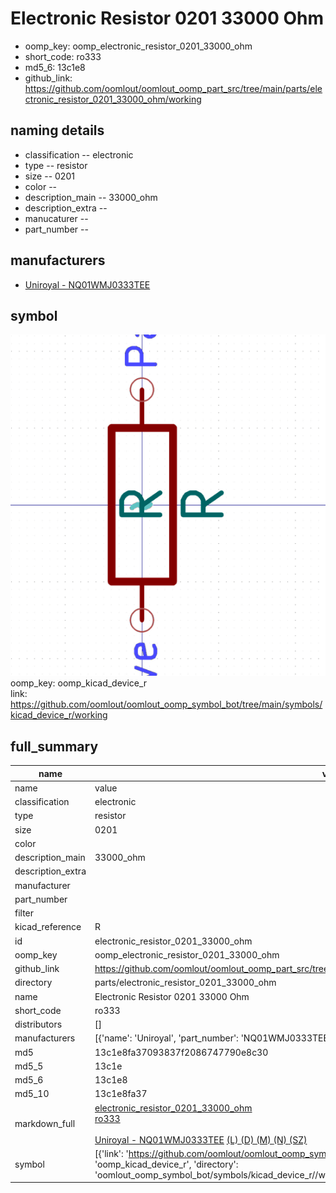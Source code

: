 # Electronic Resistor 0201 33000 Ohm

  
* oomp_key: oomp_electronic_resistor_0201_33000_ohm 
* short_code: ro333
* md5_6: 13c1e8  
* github_link: https://github.com/oomlout/oomlout_oomp_part_src/tree/main/parts/electronic_resistor_0201_33000_ohm/working  
## naming details
* classification -- electronic
* type -- resistor
* size -- 0201
* color -- 
* description_main -- 33000_ohm
* description_extra -- 
* manucaturer -- 
* part_number -- 


## manufacturers
* [Uniroyal - NQ01WMJ0333TEE]()  

## symbol

![](symbol/0/working/working_600.png)  
oomp_key: oomp_kicad_device_r  
link: https://github.com/oomlout/oomlout_oomp_symbol_bot/tree/main/symbols/kicad_device_r/working  


## full_summary
| name | value | 
| --- | --- | 
| name | value | 
| classification | electronic | 
| type | resistor | 
| size | 0201 | 
| color |  | 
| description_main | 33000_ohm | 
| description_extra |  | 
| manufacturer |  | 
| part_number |  | 
| filter |  | 
| kicad_reference | R | 
| id | electronic_resistor_0201_33000_ohm | 
| oomp_key | oomp_electronic_resistor_0201_33000_ohm | 
| github_link | https://github.com/oomlout/oomlout_oomp_part_src/tree/main/parts/electronic_resistor_0201_33000_ohm/working | 
| directory | parts/electronic_resistor_0201_33000_ohm | 
| name | Electronic Resistor 0201 33000 Ohm | 
| short_code | ro333 | 
| distributors | [] | 
| manufacturers | [{'name': 'Uniroyal', 'part_number': 'NQ01WMJ0333TEE', 'link': '', 'id': 'manufacturer_uniroyal'}] | 
| md5 | 13c1e8fa37093837f2086747790e8c30 | 
| md5_5 | 13c1e | 
| md5_6 | 13c1e8 | 
| md5_10 | 13c1e8fa37 | 
| markdown_full | [electronic_resistor_0201_33000_ohm](https://github.com/oomlout/oomlout_oomp_part_src/tree/main/parts/electronic_resistor_0201_33000_ohm/working)<br>[ro333](https://github.com/oomlout/oomlout_oomp_part_src/tree/main/parts/electronic_resistor_0201_33000_ohm/working)<br><br>[Uniroyal - NQ01WMJ0333TEE]() [(L)  ](https://www.lcsc.com/search?q=NQ01WMJ0333TEE)[(D)  ](https://www.digikey.com/en/products?,keywords=NQ01WMJ0333TEE)[(M)  ](https://www.mouser.com/Search/Refine?Keyword=NQ01WMJ0333TEE)[(N)  ](https://www.newark.com/search?st=NQ01WMJ0333TEE)[(SZ)  ](https://so.szlcsc.com/global.html?k=NQ01WMJ0333TEE)<br> | 
| symbol | [{'link': 'https://github.com/oomlout/oomlout_oomp_symbol_bot/tree/main/symbols/kicad_device_r', 'oomp_key': 'oomp_kicad_device_r', 'directory': 'oomlout_oomp_symbol_bot/symbols/kicad_device_r//working/working.kicad_sym'}] | 
